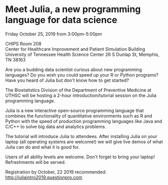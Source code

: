 # Meet Julia, a new programming language for data science

Friday October 25, 2019 from 3:00pm-5:00pm

CHIPS Room 208   
Center for Healthcare Improvement and Patient Simulation Building
University of Tennessee Health Science Center
26 S Dunlap St, Memphis, TN 38163    

Are you a budding data scientist curious about new programming
languages?  Do you wish you could speed up your R or Python programs?
Have you heard of Julia but don't know how to get started?

The Biostatistics Division of the Department of Preventive Medicine at
UTHSC will be hosting a 2-hour introduction/tutorial session on the
Julia programming language.

Julia is a new interactive open-source programming language that
combines the functionality of quantitative environments such as R and
Python with the speed of production programming languages like Java
and C/C++ to solve big data and analytics problems.

The tutorial will introduce Julia to attendees. After installing Julia
on your laptop (all operating systems are welcome!) we will give
live demos of what Julia can do and what it is good for.

Users of all ability levels are welcome.  Don't forget to bring your
laptop! Refreshments will be served.

Registration by October, 22 2019 recommended: http://juliaintro2019.questionpro.com
